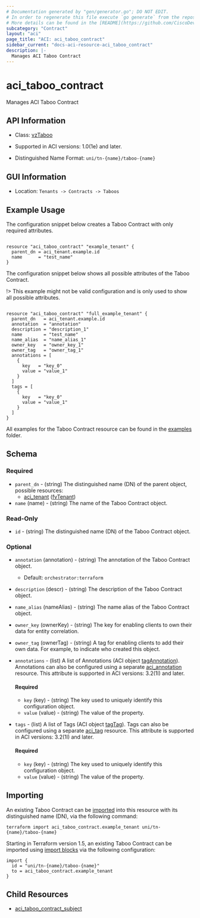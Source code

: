 ```yaml
---
# Documentation generated by "gen/generator.go"; DO NOT EDIT.
# In order to regenerate this file execute `go generate` from the repository root.
# More details can be found in the [README](https://github.com/CiscoDevNet/terraform-provider-aci/blob/master/README.md).
subcategory: "Contract"
layout: "aci"
page_title: "ACI: aci_taboo_contract"
sidebar_current: "docs-aci-resource-aci_taboo_contract"
description: |-
  Manages ACI Taboo Contract
---
```


# aci_taboo_contract #

Manages ACI Taboo Contract



## API Information ##

* Class: [vzTaboo](https://pubhub.devnetcloud.com/media/model-doc-latest/docs/app/index.html#/objects/vzTaboo/overview)

* Supported in ACI versions: 1.0(1e) and later.

* Distinguished Name Format: `uni/tn-{name}/taboo-{name}`

## GUI Information ##

* Location: `Tenants -> Contracts -> Taboos`

## Example Usage ##

The configuration snippet below creates a Taboo Contract with only required attributes.

```hcl

resource "aci_taboo_contract" "example_tenant" {
  parent_dn = aci_tenant.example.id
  name      = "test_name"
}

```
The configuration snippet below shows all possible attributes of the Taboo Contract.

!> This example might not be valid configuration and is only used to show all possible attributes.

```hcl

resource "aci_taboo_contract" "full_example_tenant" {
  parent_dn   = aci_tenant.example.id
  annotation  = "annotation"
  description = "description_1"
  name        = "test_name"
  name_alias  = "name_alias_1"
  owner_key   = "owner_key_1"
  owner_tag   = "owner_tag_1"
  annotations = [
    {
      key   = "key_0"
      value = "value_1"
    }
  ]
  tags = [
    {
      key   = "key_0"
      value = "value_1"
    }
  ]
}

```

All examples for the Taboo Contract resource can be found in the [examples](https://github.com/CiscoDevNet/terraform-provider-aci/tree/master/examples/resources/aci_taboo_contract) folder.

## Schema ##

### Required ###

* `parent_dn` - (string) The distinguished name (DN) of the parent object, possible resources:
  - [aci_tenant](https://registry.terraform.io/providers/CiscoDevNet/aci/latest/docs/resources/tenant) ([fvTenant](https://pubhub.devnetcloud.com/media/model-doc-latest/docs/app/index.html#/objects/fvTenant/overview))
* `name` (name) - (string) The name of the Taboo Contract object.

### Read-Only ###

* `id` - (string) The distinguished name (DN) of the Taboo Contract object.

### Optional ###

* `annotation` (annotation) - (string) The annotation of the Taboo Contract object.
  - Default: `orchestrator:terraform`
* `description` (descr) - (string) The description of the Taboo Contract object.
* `name_alias` (nameAlias) - (string) The name alias of the Taboo Contract object.
* `owner_key` (ownerKey) - (string) The key for enabling clients to own their data for entity correlation.
* `owner_tag` (ownerTag) - (string) A tag for enabling clients to add their own data. For example, to indicate who created this object.
* `annotations` - (list) A list of Annotations (ACI object [tagAnnotation](https://pubhub.devnetcloud.com/media/model-doc-latest/docs/app/index.html#/objects/tagAnnotation/overview)). Annotations can also be configured using a separate [aci_annotation](https://registry.terraform.io/providers/CiscoDevNet/aci/latest/docs/resources/annotation) resource. This attribute is supported in ACI versions: 3.2(1l) and later.
  #### Required ####
  
    * `key` (key) - (string) The key used to uniquely identify this configuration object.
    * `value` (value) - (string) The value of the property.
* `tags` - (list) A list of Tags (ACI object [tagTag](https://pubhub.devnetcloud.com/media/model-doc-latest/docs/app/index.html#/objects/tagTag/overview)). Tags can also be configured using a separate [aci_tag](https://registry.terraform.io/providers/CiscoDevNet/aci/latest/docs/resources/tag) resource. This attribute is supported in ACI versions: 3.2(1l) and later.
  #### Required ####
  
    * `key` (key) - (string) The key used to uniquely identify this configuration object.
    * `value` (value) - (string) The value of the property.

## Importing

An existing Taboo Contract can be [imported](https://www.terraform.io/docs/import/index.html) into this resource with its distinguished name (DN), via the following command:

```
terraform import aci_taboo_contract.example_tenant uni/tn-{name}/taboo-{name}
```

Starting in Terraform version 1.5, an existing Taboo Contract can be imported
using [import blocks](https://developer.hashicorp.com/terraform/language/import) via the following configuration:

```
import {
  id = "uni/tn-{name}/taboo-{name}"
  to = aci_taboo_contract.example_tenant
}
```

## Child Resources
  
  - [aci_taboo_contract_subject](https://registry.terraform.io/providers/CiscoDevNet/aci/latest/docs/resources/taboo_contract_subject)